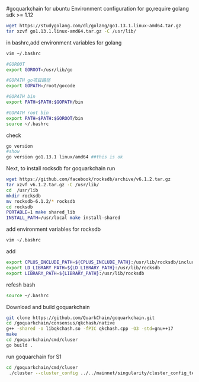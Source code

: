 #goquarkchain for ubuntu
Environment configuration for go,require golang sdk >= 1.12
```bash
wget https://studygolang.com/dl/golang/go1.13.1.linux-amd64.tar.gz
tar xzvf go1.13.1.linux-amd64.tar.gz -C /usr/lib/
```
in bashrc,add environment variables for golang
```bash
vim ~/.bashrc

#GOROOT
export GOROOT=/usr/lib/go

#GOPATH go项目路径
export GOPATH=/root/gocode

#GOPATH bin
export PATH=$PATH:$GOPATH/bin

#GOPATH root bin
export PATH=$PATH:$GOROOT/bin
source ~/.bashrc
```
check 
```bash
go version
#show
go version go1.13.1 linux/amd64 ##this is ok
```
Next, to install rocksdb for goquarkchain run
```bash
wget https://github.com/facebook/rocksdb/archive/v6.1.2.tar.gz
tar xzvf v6.1.2.tar.gz -C /usr/lib/
cd  /usr/lib
mkdir rocksdb
mv rocksdb-6.1.2/* rocksdb
cd rocksdb
PORTABLE=1 make shared_lib
INSTALL_PATH=/usr/local make install-shared
```
add environment variables for rocksdb
```bash
vim ~/.bashrc
```
add
```bash
export CPLUS_INCLUDE_PATH=${CPLUS_INCLUDE_PATH}:/usr/lib/rocksdb/include
export LD_LIBRARY_PATH=${LD_LIBRARY_PATH}:/usr/lib/rocksdb
export LIBRARY_PATH=${LIBRARY_PATH}:/usr/lib/rocksdb
```
refesh bash 
```bash
source ~/.bashrc
```
Download and build goquarkchain
```bash
git clone https://github.com/QuarkChain/goquarkchain.git
cd /goquarkchain/consensus/qkchash/native
g++ -shared -o libqkchash.so -fPIC qkchash.cpp -O3 -std=gnu++17
make
cd /goquarkchain/cmd/cluser
go build .
```
run goquarchain for S1 
```bash
cd /goquarkchain/cmd/cluser
 ./cluster --cluster_config ../../mainnet/singularity/cluster_config_template.json --service S1 
```

